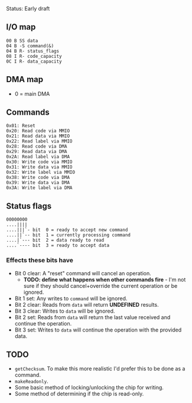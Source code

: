 Status: Early draft

## I/O map

    00 B SS data
    04 B -S command(&)
    04 B R- status_flags
    08 I R- code_capacity
    0C I R- data_capacity

## DMA map

* 0 = main DMA

## Commands

    0x01: Reset
    0x20: Read code via MMIO
    0x21: Read data via MMIO
    0x22: Read label via MMIO
    0x28: Read code via DMA
    0x29: Read data via DMA
    0x2A: Read label via DMA
    0x30: Write code via MMIO
    0x31: Write data via MMIO
    0x32: Write label via MMIO
    0x38: Write code via DMA
    0x39: Write data via DMA
    0x3A: Write label via DMA

## Status flags

    00000000
    ....||||
    ....|||`- bit  0 = ready to accept new command
    ....||`-- bit  1 = currently processing command
    ....|`--- bit  2 = data ready to read
    ....`---- bit  3 = ready to accept data

### Effects these bits have

* Bit 0 clear: A "reset" command will cancel an operation.
  * **TODO: define what happens when other commands fire** - I'm not sure if they should cancel+override the current operation or be ignored.
* Bit 1 set: Any writes to `command` will be ignored.
* Bit 2 clear: Reads from `data` will return **UNDEFINED** results.
* Bit 3 clear: Writes to `data` will be ignored.
* Bit 2 set: Reads from `data` will return the last value received and continue the operation.
* Bit 3 set: Writes to `data` will continue the operation with the provided data.

## TODO

* `getChecksum`. To make this more realistic I'd prefer this to be done as a command.
* `makeReadonly`.
* Some basic method of locking/unlocking the chip for writing.
* Some method of determining if the chip is read-only.


